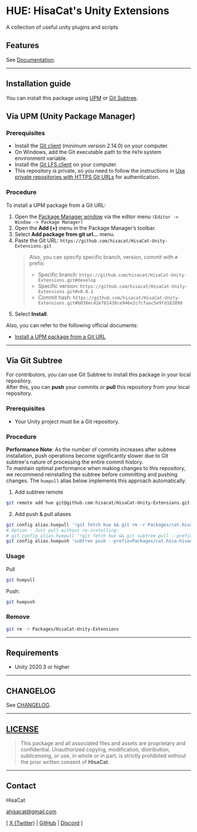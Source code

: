 # HUE: HisaCat's Unity Extensions

A collection of useful unity plugins and scripts

## Features

See [Documentation](Documentation~/).

---

## Installation guide

You can install this package using [UPM](#via-upm-unity-package-manager) or [Git Subtree](#via-git-subtree).

## Via UPM (Unity Package Manager)

### Prerequisites

- Install the [Git client](https://git-scm.com/) (minimum version 2.14.0) on your computer.
- On Windows, add the Git executable path to the `PATH` system environment variable.
- Install the [Git LFS client](https://git-lfs.com/) on your computer.
- This repository is private, so you need to follow the instructions in [Use private repositories with HTTPS Git URLs](https://docs.unity3d.com/6000.2/Documentation/Manual/upm-config-https-git.html) for authentication.

### Procedure

To install a UPM package from a Git URL:
1. Open the [Package Manager window](https://docs.unity3d.com/6000.2/Documentation/Manual/upm-ui-access.html) via the editor menu `(Editor -> Window -> Package Manager)`
2. Open the **Add (+)** menu in the Package Manager’s toolbar.
3. Select **Add package from git url…** menu.
4. Paste the Git URL: `https://github.com/hisacat/HisaCat-Unity-Extensions.git`  
    > Also, you can specify specific branch, version, commit with `#` prefix:
    > - Specific branch: `https://github.com/hisacat/HisaCat-Unity-Extensions.git#develop`
    > - Specific version: `https://github.com/hisacat/HisaCat-Unity-Extensions.git#v0.0.1`
    > - Commit hash: `https://github.com/hisacat/HisaCat-Unity-Extensions.git#b038ec42e781438ce946e2c7cfaac5e9fd183898`
5. Select **Install**.

Also, you can refer to the following official documents:
- [Install a UPM package from a Git URL](https://docs.unity3d.com/6000.2/Documentation/Manual/upm-ui-giturl.html)

---

## Via Git Subtree

For contributors, you can use Git Subtree to install this package in your local repository.  
After this, you can **push** your commits or **pull** this repository from your local repository.

### Prerequisites

- Your Unity project must be a Git repository.

### Procedure

**Performance Note**: As the number of commits increases after subtree installation, push operations become significantly slower due to Git subtree's nature of processing the entire commit history.  
To maintain optimal performance when making changes to this repository, we recommend reinstalling the subtree before committing and pushing changes. The `huepull` alias below implements this approach automatically.

1. Add subtree remote
```bash
git remote add hue git@github.com:hisacat/HisaCat-Unity-Extensions.git
```

2. Add push & pull aliases
```bash
git config alias.huepull '!git fetch hue && git rm -r Packages/cat.hisa.hisacat-unity-extensions && git commit -m "chore: remove subtree package for re-install" && git subtree add --prefix=Packages/cat.hisa.hisacat-unity-extensions hue develop'
# Option - Just pull without re-installing:
# git config alias.huepull '!git fetch hue && git subtree pull --prefix=Packages/cat.hisa.hisacat-unity-extensions hue develop
git config alias.huepush 'subtree push --prefix=Packages/cat.hisa.hisacat-unity-extensions hue develop'
```

### Usage

Pull
```bash
git huepull
```

Push:
```bash
git huepush
```

### Remove
``` bash
git rm -r Packages/HisaCat-Unity-Extensions
```

---

## Requirements

- Unity 2020.3 or higher

---

## CHANGELOG

See [CHANGELOG](CHANGELOG.md).

---

## [LICENSE](LICENSE.md)

> This package and all associated files and assets are proprietary and confidential.
> Unauthorized copying, modification, distribution, sublicensing, or use, in whole or in part, is strictly prohibited without the prior written consent of **HisaCat**.

---

## Contact

HisaCat

[ahisacat@gmail.com](mailto:ahisacat@gmail.com)

[ [X (Twitter)](https://x.com/ahisacat) | [GitHub](https://github.com/hisacat) | [Discord](https://discord.com/users/295816286213242880) ]
